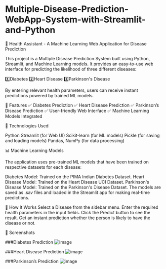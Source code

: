 # Multiple-Disease-Prediction-WebApp-System-with-Streamlit-and-Python
🏥 Health Assistant - A Machine Learning Web Application for Disease Prediction

This project is a Multiple Disease Prediction System built using Python, Streamlit, and Machine Learning models. It provides an easy-to-use web interface for predicting the likelihood of three different diseases:

1️⃣Diabetes
2️⃣Heart Disease
3️⃣Parkinson's Disease

By entering relevant health parameters, users can receive instant predictions powered by trained ML models.

📌 Features
✅ Diabetes Prediction
✅ Heart Disease Prediction
✅ Parkinson’s Disease Prediction
✅ User-friendly Web Interface
✅ Machine Learning Models Integrated

🔧 Technologies Used

Python
Streamlit (for Web UI)
Scikit-learn (for ML models)
Pickle (for saving and loading models)
Pandas, NumPy (for data processing)

📊 Machine Learning Models

The application uses pre-trained ML models that have been trained on respective datasets for each disease:

Diabetes Model: Trained on the PIMA Indian Diabetes Dataset.
Heart Disease Model: Trained on the Heart Disease UCI Dataset.
Parkinson's Disease Model: Trained on the Parkinson's Disease Dataset.
The models are saved as .sav files and loaded in the Streamlit app for making real-time predictions.

🎯 How It Works
Select a Disease from the sidebar menu.
Enter the required health parameters in the input fields.
Click the Predict button to see the result.
Get an instant prediction whether the person is likely to have the disease or not.

📌 Screenshots

###Diabetes Prediction
![image](https://github.com/user-attachments/assets/13814d58-6b50-4b50-81c8-9ebefe8bc451)

###Heart Disease Prediction
![image](https://github.com/user-attachments/assets/532676ca-833f-4fed-86cc-e3ba017be7c5)

###Parkinson’s Prediction
![image](https://github.com/user-attachments/assets/d479be42-8a87-4404-8a2e-ad13afc63b70)





